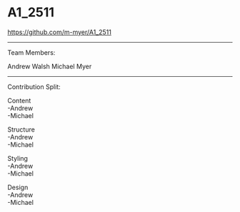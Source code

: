 # A1_2511

https://github.com/m-myer/A1_2511

-----------------------------------
Team Members:

Andrew Walsh
Michael Myer

-----------------------------------

Contribution Split:

Content <br>
  -Andrew <br>
  -Michael <br>

Structure <br>
  -Andrew <br>
  -Michael <br>

Styling <br>
  -Andrew <br>
  -Michael <br>
 
Design <br>
  -Andrew <br>
  -Michael <br>
  
